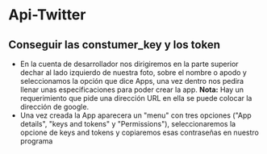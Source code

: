 # Api-Twitter

## Conseguir las constumer_key y los token 
* En la cuenta de desarrollador nos dirigiremos en la parte superior dechar al lado izquierdo de nuestra foto, sobre el nombre o apodo y seleccionamos la opción que dice Apps, una vez dentro nos pedira llenar unas especificaciones para poder crear la app.
**Nota:** Hay un requerimiento que pide una dirección URL en ella se puede colocar la dirección de google.
* Una vez creada la App aparecera un "menu" con tres opciones ("App details", "keys and tokens" y "Permissions"), seleccionaremos
la opcione de keys and tokens y copiaremos esas contraseñas en nuestro programa 
